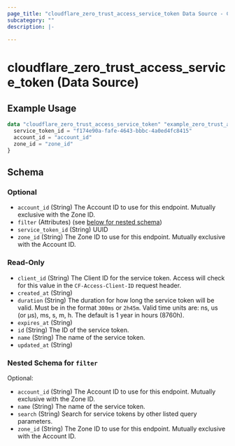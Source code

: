 ```yaml
---
page_title: "cloudflare_zero_trust_access_service_token Data Source - Cloudflare"
subcategory: ""
description: |-
  
---
```


# cloudflare_zero_trust_access_service_token (Data Source)



## Example Usage

```terraform
data "cloudflare_zero_trust_access_service_token" "example_zero_trust_access_service_token" {
  service_token_id = "f174e90a-fafe-4643-bbbc-4a0ed4fc8415"
  account_id = "account_id"
  zone_id = "zone_id"
}
```

<!-- schema generated by tfplugindocs -->
## Schema

### Optional

- `account_id` (String) The Account ID to use for this endpoint. Mutually exclusive with the Zone ID.
- `filter` (Attributes) (see [below for nested schema](#nestedatt--filter))
- `service_token_id` (String) UUID
- `zone_id` (String) The Zone ID to use for this endpoint. Mutually exclusive with the Account ID.

### Read-Only

- `client_id` (String) The Client ID for the service token. Access will check for this value in the `CF-Access-Client-ID` request header.
- `created_at` (String)
- `duration` (String) The duration for how long the service token will be valid. Must be in the format `300ms` or `2h45m`. Valid time units are: ns, us (or µs), ms, s, m, h. The default is 1 year in hours (8760h).
- `expires_at` (String)
- `id` (String) The ID of the service token.
- `name` (String) The name of the service token.
- `updated_at` (String)

<a id="nestedatt--filter"></a>
### Nested Schema for `filter`

Optional:

- `account_id` (String) The Account ID to use for this endpoint. Mutually exclusive with the Zone ID.
- `name` (String) The name of the service token.
- `search` (String) Search for service tokens by other listed query parameters.
- `zone_id` (String) The Zone ID to use for this endpoint. Mutually exclusive with the Account ID.


